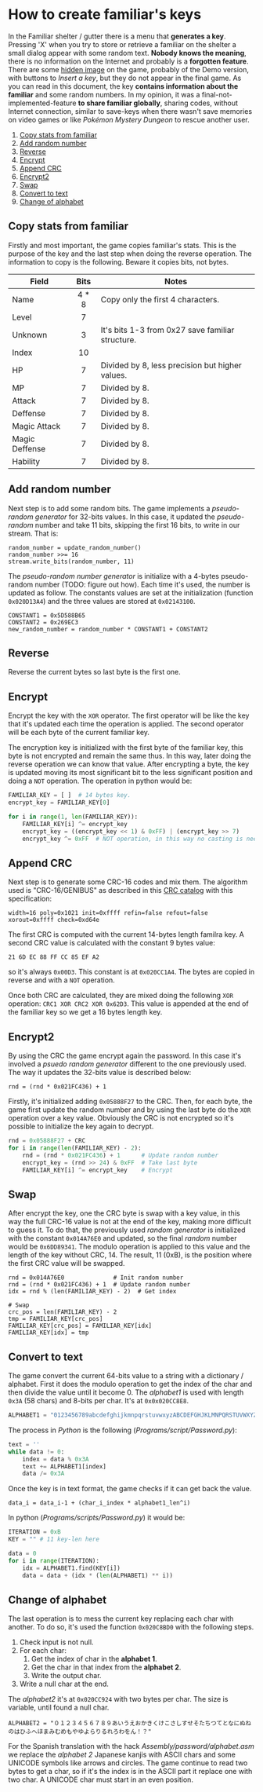 # How to create familiar's keys
In the Familiar shelter / gutter there is a menu that **generates a key**. Pressing 'X' when you try to store or retrieve a familiar on the shelter a small dialog appear with some random text. **Nobody knows the meaning**, there is no information on the Internet and probably is a **forgotten feature**. There are some [hidden image](http://gbatemp.net/threads/spanish-v1-0-released-ninokuni-shikkoku-no-madoushi-translation-project.310214/page-34#post-5176232) on the game, probably of the Demo version, with buttons to *Insert a key*, but they do not appear in the final game. As you can read in this document, the key **contains information about the familiar** and some random numbers. In my opinion, it was a final-not-implemented-feature **to share familiar globally**, sharing codes, without Internet connection, similar to save-keys when there wasn't save memories on video games or like *Pokémon Mystery Dungeon* to rescue another user.

1. [Copy stats from familiar](#copy-stats-from-familiar)
2. [Add random number](#add-random-number)
3. [Reverse](#reverse)
4. [Encrypt](#encrypt)
5. [Append CRC](#append-crc)
6. [Encrypt2](#encrypt2)
7. [Swap](#swap)
8. [Convert to text](#convert-to-text)
9. [Change of alphabet](#change-of-alphabet)

## Copy stats from familiar
Firstly and most important, the game copies familiar's stats. This is the purpose of the key and the last step when doing the reverse operation. The information to copy is the following. Beware it copies bits, not bytes.

| Field          | Bits  | Notes |
| -------------- |:-----:| ----- |
| Name           | 4 * 8 | Copy only the first 4 characters. |
| Level          | 7     | |
| Unknown        | 3     | It's bits 1-3 from 0x27 save familiar structure. |
| Index          | 10    | |
| HP             | 7     | Divided by 8, less precision but higher values. |
| MP             | 7     | Divided by 8. |
| Attack         | 7     | Divided by 8. |
| Deffense       | 7     | Divided by 8. |
| Magic Attack   | 7     | Divided by 8. |
| Magic Deffense | 7     | Divided by 8. |
| Hability       | 7     | Divided by 8. |

## Add random number
Next step is to add some random bits. The game implements a *pseudo-random generator* for 32-bits values. In this case, it updated the *pseudo-random* number and take 11 bits, skipping the first 16 bits, to write in our stream. That is:
```
random_number = update_random_number()
random_number >>= 16
stream.write_bits(random_number, 11)
```

The *pseudo-random number generator* is initialize with a 4-bytes pseudo-random number (TODO: figure out how). Each time it's used, the number is updated as follow. The constants values are set at the initialization (function `0x020D13A4`) and the three values are stored at `0x02143100`.
```
CONSTANT1 = 0x5D588B65
CONSTANT2 = 0x269EC3
new_random_number = random_number * CONSTANT1 + CONSTANT2
```

## Reverse
Reverse the current bytes so last byte is the first one.

## Encrypt
Encrypt the key with the `XOR` operator. The first operator will be like the key that it's updated each time the operation is applied. The second operator will be each byte of the current familiar key.

The encryption key is initialized with the first byte of the familiar key, this byte is not encrypted and remain the same thus. In this way, later doing the reverse operation we can know that value. After encrypting a byte, the key is updated moving its most significant bit to the less significant position and doing a `NOT` operation. The operation in python would be:

```python
FAMILIAR_KEY = [ ]  # 14 bytes key.
encrypt_key = FAMILIAR_KEY[0]

for i in range(1, len(FAMILIAR_KEY)):
    FAMILIAR_KEY[i] ^= encrypt_key
    encrypt_key = ((encrypt_key << 1) & 0xFF) | (encrypt_key >> 7)
    encrypt_key ^= 0xFF  # NOT operation, in this way no casting is needed.
```

## Append CRC
Next step is to generate some CRC-16 codes and mix them. The algorithm used is "CRC-16/GENIBUS" as described in this [CRC catalog](http://reveng.sourceforge.net/crc-catalogue) with this specification:
```
width=16 poly=0x1021 init=0xffff refin=false refout=false xorout=0xffff check=0xd64e
```

The first CRC is computed with the current 14-bytes length familra key. A second CRC value is calculated with the constant 9 bytes value:
```
21 6D EC 88 FF CC 85 EF A2
```
so it's always `0x00D3`. This constant is at `0x020CC1A4`. The bytes are copied in reverse and with a `NOT` operation.

Once both CRC are calculated, they are mixed doing the following `XOR` operation: `CRC1 XOR CRC2 XOR 0x62D3`. This value is appended at the end of the familiar key so we get a 16 bytes length key.

## Encrypt2
By using the CRC the game encrypt again the password. In this case it's involved a *psuedo random generator* different to the one previously used. The way it updates the 32-bits value is described below:
```
rnd = (rnd * 0x021FC436) + 1
```

Firstly, it's initialized adding `0x05888F27` to the CRC. Then, for each byte, the game first update the random number and by using the last byte do the `XOR` operation over a key value. Obviously the CRC is not encrypted so it's possible to initialize the key again to decrypt.
```python
rnd = 0x05888F27 + CRC
for i in range(len(FAMILIAR_KEY) - 2):
    rnd = (rnd * 0x021FC436) + 1      # Update random number
    encrypt_key = (rnd >> 24) & 0xFF  # Take last byte
    FAMILIAR_KEY[i] ^= encrypt_key    # Encrypt
```

## Swap
After encrypt the key, one the CRC byte is swap with a key value, in this way the full CRC-16 value is not at the end of the key, making more difficult to guess it. To do that, the previously used *random generator* is initialized with the constant `0x014A76E0` and updated, so the final *random* number would be `0x6DD89341`. The modulo operation is applied to this value and the length of the key without CRC, 14. The result, 11 (0xB), is the position where the first CRC value will be swapped.

```
rnd = 0x014A76E0              # Init random number
rnd = (rnd * 0x021FC436) + 1  # Update random number
idx = rnd % (len(FAMILIAR_KEY) - 2)  # Get index

# Swap
crc_pos = len(FAMILIAR_KEY) - 2
tmp = FAMILIAR_KEY[crc_pos]
FAMILIAR_KEY[crc_pos] = FAMILIAR_KEY[idx]
FAMILIAR_KEY[idx] = tmp
```

## Convert to text
The game convert the current 64-bits value to a string with a dictionary / alphabet. First it does the modulo operation to get the index of the char and then divide the value until it become 0. The *alphabet1* is used with length `0x3A` (58 chars) and 8-bits per char. It's at `0x0x020CC8E8`.
```python
ALPHABET1 = "0123456789abcdefghijkmnpqrstuvwxyzABCDEFGHJKLMNPQRSTUVWXYZ"
```

The process in *Python* is the following (*Programs/script/Password.py*):
```python
text = ''
while data != 0:
    index = data % 0x3A
    text += ALPHABET1[index]
    data /= 0x3A
```

Once the key is in text format, the game checks if it can get back the value.
```
data_i = data_i-1 + (char_i_index * alphabet1_len^i)
```

In python (*Programs/scripts/Password.py*) it would be:
```python
ITERATION = 0xB
KEY = "" # 11 key-len here

data = 0
for i in range(ITERATION):
    idx = ALPHABET1.find(KEY[i])
    data = data + (idx * (len(ALPHABET1) ** i))
```

## Change of alphabet
The last operation is to mess the current key replacing each char with another. To do so, it's used the function `0x020C8BD0` with the following steps.

1. Check input is not null.
2. For each char:
    1. Get the index of char in the **alphabet 1**.
    2. Get the char in that index from the **alphabet 2**.
    3. Write the output char.
3. Write a null char at the end.

The *alphabet2* it's at `0x020CC924` with two bytes per char. The size is variable, until found a null char.
```
ALPHABET2 = "０１２３４５６７８９あいうえおかきくけこさしすせそたちつてとなにぬねのはひふへほまみむめもやゆよらりるれろわをん！？"
```

For the Spanish translation with the hack *Assembly/password/alphabet.asm* we replace the *alphabet 2* Japanese kanjis with ASCII chars and some UNICODE symbols like arrows and circles. The game continue to read two bytes to get a char, so if it's the index is in the ASCII part it replace one with two char.
A UNICODE char must start in an even position.
